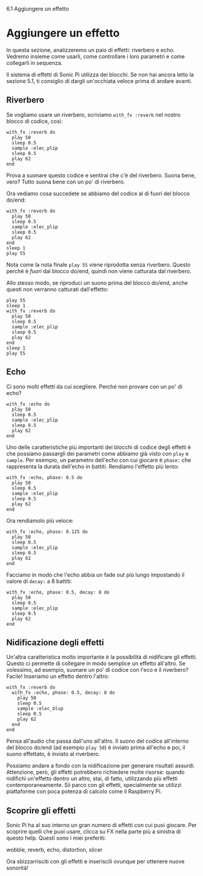 6.1 Aggiungere un effetto

# Aggiungere un effetto

In questa sezione, analizzeremo un paio di effetti: riverbero e echo. Vedremo insieme come usarli, come controllare i loro parametri e come collegarli in sequenza.

Il sistema di effetti di Sonic Pi utilizza dei blocchi. Se non hai ancora letto la sezione 5.1, ti consiglio di dargli un'occhiata veloce prima di andare avanti.

## Riverbero

Se vogliamo usare un riverbero, scriviamo `with_fx :reverb` nel nostro blocco di codice, così:

```
with_fx :reverb do
  play 50
  sleep 0.5
  sample :elec_plip
  sleep 0.5
  play 62
end
```

Prova a suonare questo codice e sentirai che c'è del riverbero. Suona bene, vero? Tutto suona bene con un po' di riverbero.

Ora vediamo cosa succedete se abbiamo del codice al di fuori del blocco do/end:

```
with_fx :reverb do
  play 50
  sleep 0.5
  sample :elec_plip
  sleep 0.5
  play 62
end
sleep 1
play 55
```

Nota come la nota finale `play 55` viene riprodotta senza riverbero. Questo perché è *fuori* dal blocco do/end, quindi non viene catturata dal riverbero.

Allo stesso modo, se riproduci un suono prima del blocco do/end, anche questi non verranno catturati dall'effetto:

```
play 55
sleep 1
with_fx :reverb do
  play 50
  sleep 0.5
  sample :elec_plip
  sleep 0.5
  play 62
end
sleep 1
play 55
```

## Echo

Ci sono molti effetti da cui scegliere. Perché non provare con un po' di echo?

```
with_fx :echo do
  play 50
  sleep 0.5
  sample :elec_plip
  sleep 0.5
  play 62
end
```

Uno delle caratteristiche più importanti dei blocchi di codice degli effetti è che possiamo passargli dei parametri come abbiamo già visto con `play` e `sample`. Per esempio, un parametro dell'echo con cui giocare è `phase:` che rappresenta la durata dell'echo in battiti. Rendiamo l'effetto più lento:

```
with_fx :echo, phase: 0.5 do
  play 50
  sleep 0.5
  sample :elec_plip
  sleep 0.5
  play 62
end
```

Ora rendiamolo più veloce:

```
with_fx :echo, phase: 0.125 do
  play 50
  sleep 0.5
  sample :elec_plip
  sleep 0.5
  play 62
end
```

Facciamo in modo che l'echo abbia un fade out più lungo impostando il valore di `decay:` a 8 battiti:

```
with_fx :echo, phase: 0.5, decay: 8 do
  play 50
  sleep 0.5
  sample :elec_plip
  sleep 0.5
  play 62
end
```

## Nidificazione degli effetti

Un'altra caratteristica molto importante è la possibilità di nidificare gli effetti. Questo ci permette di collegare in modo semplice un effetto all'altro. Se volessimo, ad esempio, suonare un po' di codice con l'eco e il riverbero? Facile! Inseriamo un effetto dentro l'altro:

```
with_fx :reverb do
  with_fx :echo, phase: 0.5, decay: 8 do
    play 50
    sleep 0.5
    sample :elec_blup
    sleep 0.5
    play 62
  end
end
```

Pensa all'audio che passa dall'uno all'altro. Il suono del codice all'interno del blocco do/end (ad esempio `play 50`) è inviato prima all'echo e poi, il suono effettato, è inviato al riverbero.

Possiamo andare a fondo con la nidificazione per generare risultati assurdi. Attenzione, però, gli effetti potrebbero richiedere molte risorse: quando nidifichi un'effetto dentro un altro, stai, di fatto, utilizzando più effetti contemporaneamente. Sii parco con gli effetti, specialmente se utilizzi piattaforme con poca potenza di calcolo come il Raspberry Pi.

## Scoprire gli effetti

Sonic Pi ha al suo interno un gran numero di effetti con cui puoi giocare. Per scoprire quelli che puoi usare, clicca su FX nella parte più a sinistra di questo help. Questi sono i miei preferiti:

wobble,
reverb,
echo,
distortion,
slicer

Ora sbizzarrisciti con gli effetti e inseriscili ovunque per ottenere nuove sonorità!

